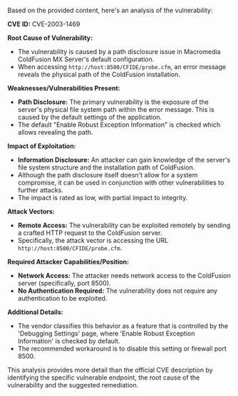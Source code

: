 Based on the provided content, here's an analysis of the vulnerability:

**CVE ID:** CVE-2003-1469

**Root Cause of Vulnerability:**
- The vulnerability is caused by a path disclosure issue in Macromedia ColdFusion MX Server's default configuration.
- When accessing `http://host:8500/CFIDE/probe.cfm`, an error message reveals the physical path of the ColdFusion installation.

**Weaknesses/Vulnerabilities Present:**
- **Path Disclosure:** The primary vulnerability is the exposure of the server's physical file system path within the error message. This is caused by the default settings of the application.
- The default "Enable Robust Exception Information" is checked which allows revealing the path.

**Impact of Exploitation:**
- **Information Disclosure:** An attacker can gain knowledge of the server's file system structure and the installation path of ColdFusion.
- Although the path disclosure itself doesn't allow for a system compromise, it can be used in conjunction with other vulnerabilities to further attacks.
- The impact is rated as low, with partial impact to integrity.

**Attack Vectors:**
- **Remote Access:** The vulnerability can be exploited remotely by sending a crafted HTTP request to the ColdFusion server.
- Specifically, the attack vector is accessing the URL `http://host:8500/CFIDE/probe.cfm`.

**Required Attacker Capabilities/Position:**
- **Network Access:** The attacker needs network access to the ColdFusion server (specifically, port 8500).
- **No Authentication Required:** The vulnerability does not require any authentication to be exploited.

**Additional Details:**
- The vendor classifies this behavior as a feature that is controlled by the 'Debugging Settings' page, where 'Enable Robust Exception Information' is checked by default.
- The recommended workaround is to disable this setting or firewall port 8500.

This analysis provides more detail than the official CVE description by identifying the specific vulnerable endpoint, the root cause of the vulnerability and the suggested remediation.